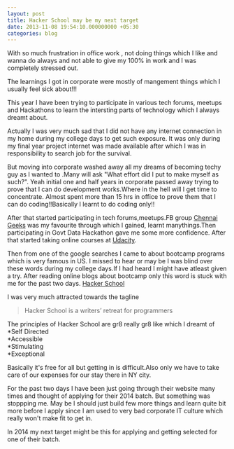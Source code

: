 ```yaml
---
layout: post
title: Hacker School may be my next target
date: 2013-11-08 19:54:10.000000000 +05:30
categories: blog
---
```

With so much frustration in office work , not doing things which I like and wanna do always and not able to give my 100% in work and I was completely stressed out.

The learnings I got in corporate were mostly of mangement things which I usually feel sick about!!!

This year I have been trying to participate in various tech forums, meetups and Hackathons to learn the intersting parts of technology which I always dreamt about.

Actually I was very much sad that I did not have any internet connection in my home during my college days to get such exposure. It was only during my final year project internet was made available after which I was in responsibility to search job for the survival.

But moving into corporate washed away all my dreams of becoming techy guy as I wanted to .Many will ask "What effort did I put to make myself as such?". Yeah initial one and half years in corporate passed away trying to prove that I can do development works.Where in the hell will I get time to concentrate. Almost spent more than 15 hrs in office to prove them that I can do coding!!Basically I learnt to do coding only!!

After that started participating in tech forums,meetups.FB group [Chennai Geeks](http://chennaigeeks.in/home) was my favourite through which I gained, learnt manythings.Then participating in Govt Data Hackathon gave me some more confidence. After that started taking online courses at [Udacity](https://www.udacity.com/).

Then from one of the google searches I came to about bootcamp programs which is very famous in US. I missed to hear or may be I was blind over these words during my college days.If I had heard I might have atleast given a try. After reading online blogs about bootcamp only this word is stuck with me for the past two days.
[Hacker School](https://www.hackerschool.com/)

I was very much attracted towards the tagline 
>Hacker School is a writers’ retreat for programmers

The principles of Hacker School are gr8 really gr8 like which I dreamt of
*Self Directed<br>
*Accessible<br>
*Stimulating<br>
*Exceptional<br>

Basically it's free for all but getting in is difficult.Also only we have to take care of our expenses for our stay there in NY city.

For the past two days I have been just going through their website many times and thought of applying for their 2014 batch. But something was stoppping me. May be I should just build few more things and learn quite bit more before I apply since I am used to very bad corporate IT culture which really won't make fit to get in.

In 2014 my next target might be this for applying and getting selected for one of their batch.



